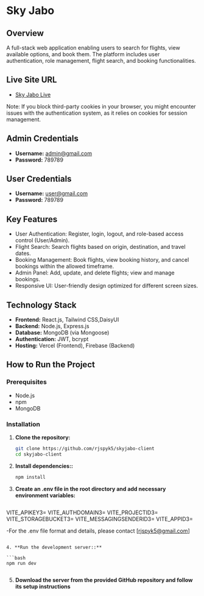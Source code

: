 # Sky Jabo

## Overview

A full-stack web application enabling users to search for flights, view available options, and book them. The platform includes user authentication, role management, flight search, and booking functionalities.

## Live Site URL

- [Sky Jabo Live](https://skyjabo.web.app)

Note: If you block third-party cookies in your browser, you might encounter issues with the authentication system, as it relies on cookies for session management.

## Admin Credentials

- **Username:** admin@gmail.com
- **Password:** 789789

## User Credentials

- **Username:** user@gmail.com
- **Password:** 789789

## Key Features

- User Authentication: Register, login, logout, and role-based access control (User/Admin).
- Flight Search: Search flights based on origin, destination, and travel dates.
- Booking Management: Book flights, view booking history, and cancel bookings within the allowed timeframe.
- Admin Panel: Add, update, and delete flights; view and manage bookings.
- Responsive UI: User-friendly design optimized for different screen sizes.

## Technology Stack

- **Frontend:** React.js, Tailwind CSS,DaisyUI
- **Backend:** Node.js, Express.js
- **Database:** MongoDB (via Mongoose)
- **Authentication:** JWT, bcrypt
- **Hosting:** Vercel (Frontend), Firebase (Backend)

## How to Run the Project

### Prerequisites

- Node.js
- npm
- MongoDB

### Installation

1. **Clone the repository:**

   ```bash
   git clone https://github.com/rjspyk5/skyjabo-client
   cd skyjabo-client

   ```

2. **Install dependencies::**

   ```bash
   npm install

   ```

3. **Create an .env file in the root directory and add necessary environment variables:**

   ```bash

   ```

VITE_APIKEY3=
VITE_AUTHDOMAIN3=
VITE_PROJECTID3=
VITE_STORAGEBUCKET3=
VITE_MESSAGINGSENDERID3=
VITE_APPID3=

-For the .env file format and details, please contact [rjspyk5@gmail.com]

````

4. **Run the development server::**

```bash
npm run dev


````

5. **Download the server from the provided GitHub repository and follow its setup instructions**
